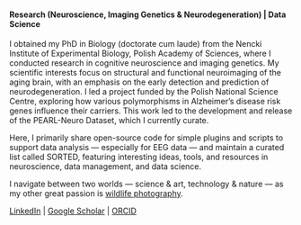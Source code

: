 #### Research (Neuroscience, Imaging Genetics & Neurodegeneration) | Data Science

I obtained my PhD in Biology (doctorate cum laude) from the Nencki Institute of Experimental Biology, Polish Academy of Sciences, where I conducted research in cognitive neuroscience and imaging genetics. My scientific interests focus on structural and functional neuroimaging of the aging brain, with an emphasis on the early detection and prediction of neurodegeneration. I led a project funded by the Polish National Science Centre, exploring how various polymorphisms in Alzheimer’s disease risk genes influence their carriers. This work led to the development and release of the PEARL-Neuro Dataset, which I currently curate.

Here, I primarily share open-source code for simple plugins and scripts to support data analysis — especially for EEG data — and maintain a curated list called SORTED, featuring interesting ideas, tools, and resources in neuroscience, data management, and data science.

I navigate between two worlds — science & art, technology & nature — as my other great passion is [wildlife photography](https://ptdz.pl).

[LinkedIn](https://www.linkedin.com/in/p-dzianok/) | [Google Scholar](https://scholar.google.pl/citations?user=qztyoNMAAAAJ) | [ORCID](https://orcid.org/my-orcid?orcid=0000-0002-6528-9568)


